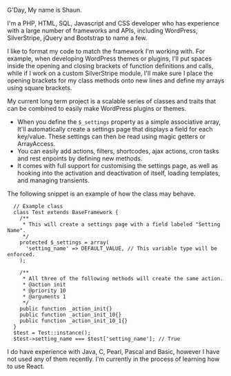 G'Day, My name is Shaun.

I'm a PHP, HTML, SQL, Javascript and CSS developer who has experience with a large number of frameworks and APIs,
including WordPress, SilverStripe, jQuery and Bootstrap to name a few.

I like to format my code to match the framework I'm working with. For example, when developing WordPress themes
or plugins, I'll put spaces inside the opening and closing brackets of function definitions and calls, while if
I work on a custom SilverStripe module, I'll make sure I place the opening brackets for my class methods onto
new lines and define my arrays using square brackets.

My current long term project is a scalable series of classes and traits that can be combined to easily make WordPress
plugins or themes.

- When you define the `$_settings` property as a simple associative array, It'll automatically create a settings
page that displays a field for each key/value. These settings can then be read using magic getters or ArrayAccess.
- You can easily add actions, filters, shortcodes, ajax actions, cron tasks and rest enpoints by defining new methods.
- It comes with full support for customising the settings page, as well as hooking into the activation and
deactivation of itself, loading templates, and managing transients.

The following snippet is an example of how the class may behave.

      // Example class
      class Test extends BaseFramework {
        /**
         * This will create a settings page with a field labeled "Setting Name".
         */
        protected $_settings = array(
          'setting_name' => DEFAULT_VALUE, // This variable type will be enforced.
        );
        
        /**
         * All three of the following methods will create the same action.
         * @action init
         * @priority 10
         * @arguments 1
         */
        public function _action_init{}
        public function _action_init_10{}
        public function _action_init_10_1{}
      }
      $test = Test::instance();
      $test->setting_name === $test['setting_name']; // True

I do have experience with Java, C, Pearl, Pascal and Basic, however I have not used any of them recently.
I'm currently in the process of learning how to use React.
